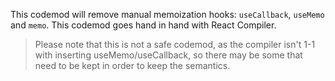 This codemod will remove manual memoization hooks: `useCallback`, `useMemo` and `memo`. This codemod goes hand in hand with React Compiler.

> Please note that this is not a safe codemod, as the compiler isn't 1-1 with inserting useMemo/useCallback, so there may be some that need to be kept in order to keep the semantics.
